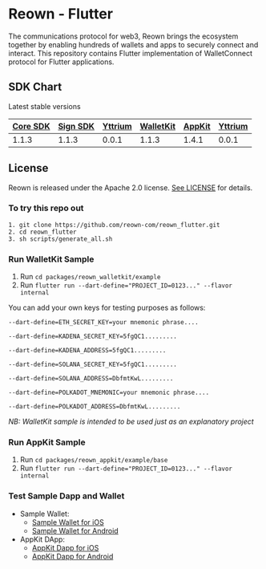# **Reown - Flutter**

The communications protocol for web3, Reown brings the ecosystem together by enabling hundreds of wallets and apps to securely connect and interact. This repository contains Flutter implementation of WalletConnect protocol for Flutter applications.

## SDK Chart

Latest stable versions

| [Core SDK](packages/reown_core) | [Sign SDK](packages/reown_sign) | [Yttrium](packages/reown_yttrium)     | [WalletKit](packages/reown_walletkit) | [AppKit](packages/reown_appkit) | [Yttrium](packages/reown_yttrium) |
|---------------------------------|---------------------------------|---------------------------------------|---------------------------------------|---------------------------------|---------------------------------|
| 1.1.3                           | 1.1.3                           | 0.0.1                                 | 1.1.3                                 | 1.4.1                           | 0.0.1                           |

## License

Reown is released under the Apache 2.0 license. [See LICENSE](/LICENSE) for details.

### To try this repo out

```
1. git clone https://github.com/reown-com/reown_flutter.git
2. cd reown_flutter
3. sh scripts/generate_all.sh
```

### Run WalletKit Sample

1. Run `cd packages/reown_walletkit/example`
2. Run `flutter run --dart-define="PROJECT_ID=0123..." --flavor internal`

You can add your own keys for testing purposes as follows:

`--dart-define=ETH_SECRET_KEY=your mnemonic phrase....`

`--dart-define=KADENA_SECRET_KEY=5fgQC1.........`

`--dart-define=KADENA_ADDRESS=5fgQC1.........`

`--dart-define=SOLANA_SECRET_KEY=5fgQC1.........`

`--dart-define=SOLANA_ADDRESS=DbfmtKwL.........`

`--dart-define=POLKADOT_MNEMONIC=your mnemonic phrase....`

`--dart-define=POLKADOT_ADDRESS=DbfmtKwL.........`

_NB: WalletKit sample is intended to be used just as an explanatory project_


### Run AppKit Sample

1. Run `cd packages/reown_appkit/example/base`
2. Run `flutter run --dart-define="PROJECT_ID=0123..." --flavor internal`

### Test Sample Dapp and Wallet

- Sample Wallet:
  - [Sample Wallet for iOS](https://testflight.apple.com/join/Uv0XoBuD)
  - [Sample Wallet for Android](https://appdistribution.firebase.dev/i/2b8b3dce9e2831cd)
- AppKit DApp:
  - [AppKit Dapp for iOS](https://testflight.apple.com/join/6aRJSllc)
  - [AppKit Dapp for Android](https://appdistribution.firebase.dev/i/2c6573f6956fa7b5)

